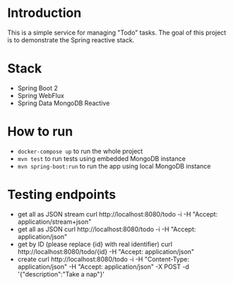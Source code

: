 # Introduction
This is a simple service for managing "Todo" tasks. The goal of this project is to demonstrate the Spring reactive stack.

# Stack
  - Spring Boot 2
  - Spring WebFlux
  - Spring Data MongoDB Reactive
  
# How to run
  - `docker-compose up` to run the whole project
  - `mvn test` to run tests using embedded MongoDB instance
  - `mvn spring-boot:run` to run the app using local MongoDB instance

# Testing endpoints
  - get all as JSON stream
    curl http://localhost:8080/todo -i -H "Accept: application/stream+json"
  - get all as JSON
    curl http://localhost:8080/todo -i -H "Accept: application/json"
  - get by ID (please replace {id} with real identifier)
    curl http://localhost:8080/todo/{id} -H "Accept: application/json"
  - create
    curl http://localhost:8080/todo -i -H "Content-Type: application/json" -H "Accept: application/json" -X POST -d '{"description":"Take a nap"}'